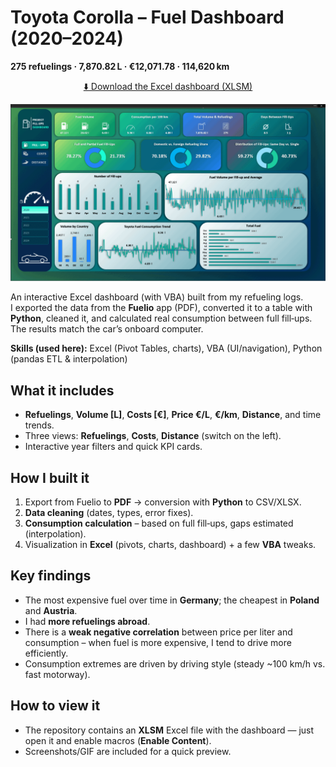 # Toyota Corolla – Fuel Dashboard (2020–2024)

**275 refuelings · 7,870.82 L · €12,071.78 · 114,620 km**

<p align="center">
  <a href="Fuel_Analysis_Toyota_Corolla.xlsm">⬇️ Download the Excel dashboard (XLSM)</a>
</p>

<p align="center">
  <img src="DahsboardGIF.gif" alt="Dashboard demo" width="900">
</p>

An interactive Excel dashboard (with VBA) built from my refueling logs.  
I exported the data from the **Fuelio** app (PDF), converted it to a table with **Python**, cleaned it, and calculated real consumption between full fill‑ups. The results match the car’s onboard computer.

**Skills (used here):** Excel (Pivot Tables, charts), VBA (UI/navigation), Python (pandas ETL & interpolation)

## What it includes
- **Refuelings**, **Volume [L]**, **Costs [€]**, **Price €/L**, **€/km**, **Distance**, and time trends.
- Three views: **Refuelings**, **Costs**, **Distance** (switch on the left).
- Interactive year filters and quick KPI cards.

## How I built it
1. Export from Fuelio to **PDF** → conversion with **Python** to CSV/XLSX.
2. **Data cleaning** (dates, types, error fixes).
3. **Consumption calculation** – based on full fill‑ups, gaps estimated (interpolation).
4. Visualization in **Excel** (pivots, charts, dashboard) + a few **VBA** tweaks.

## Key findings
- The most expensive fuel over time in **Germany**; the cheapest in **Poland** and **Austria**.
- I had **more refuelings abroad**.
- There is a **weak negative correlation** between price per liter and consumption – when fuel is more expensive, I tend to drive more efficiently.
- Consumption extremes are driven by driving style (steady ~100 km/h vs. fast motorway).

## How to view it
- The repository contains an **XLSM** Excel file with the dashboard — just open it and enable macros (**Enable Content**).
- Screenshots/GIF are included for a quick preview.
